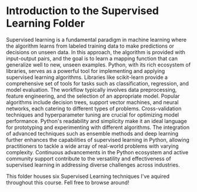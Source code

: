 # Introduction to the Supervised Learning Folder

Supervised learning is a fundamental paradigm in machine learning where the algorithm learns from labeled training data to make predictions or decisions on unseen data. In this approach, the algorithm is provided with input-output pairs, and the goal is to learn a mapping function that can generalize well to new, unseen examples. Python, with its rich ecosystem of libraries, serves as a powerful tool for implementing and applying supervised learning algorithms. Libraries like scikit-learn provide a comprehensive set of tools for tasks such as classification, regression, and model evaluation. The workflow typically involves data preprocessing, feature engineering, and the selection of an appropriate model. Popular algorithms include decision trees, support vector machines, and neural networks, each catering to different types of problems. Cross-validation techniques and hyperparameter tuning are crucial for optimizing model performance. Python's readability and simplicity make it an ideal language for prototyping and experimenting with different algorithms. The integration of advanced techniques such as ensemble methods and deep learning further enhances the capabilities of supervised learning in Python, allowing practitioners to tackle a wide array of real-world problems with varying complexity. Continuous advancements in the Python ecosystem and active community support contribute to the versatility and effectiveness of supervised learning in addressing diverse challenges across industries.

This folder houses six Supervised Learning techniques I've aquired throughout this course. Fell free to browse around!